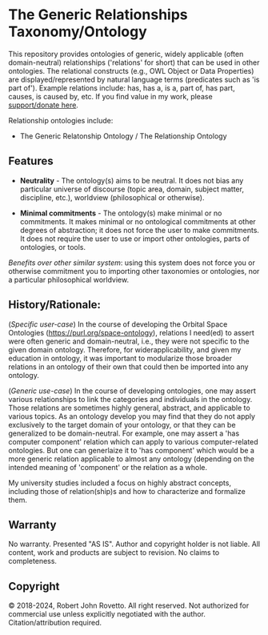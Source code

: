 # The Generic Relationships Taxonomy/Ontology

This repository provides ontologies of generic, widely applicable (often domain-neutral) relationships ('relations' for short) that can be used in other ontologies. The relational constructs (e.g., OWL Object or Data Properties) are displayed/represented by natural language terms (predicates such as 'is part of'). Example relations include: has, has a, is a, part of, has part, causes, is caused by, etc. If you find value in my work, please [support/donate here](https://gogetfunding.com/knowledge-organization-services-ontology-terminology-metadata-concept-analysis/).

Relationship ontologies include:

- The Generic Relatonship Ontology / The Relationship Ontology

## Features 
- **Neutrality** - The ontology(s) aims to be neutral. It does not bias any particular universe of discourse (topic area, domain, subject matter, discipline, etc.), worldview (philosophical or otherwise).

- **Minimal commitments** - The ontology(s) make  minimal or no commitments. It makes minimal or no ontological commitments at other degrees of abstraction; it does not force the user to make commitments. It does not require the user to use or import other ontologies, parts of ontologies, or tools.

_Benefits over other similar system_: using this system does not force you or otherwise commitment you to importing other taxonomies or ontologies, nor a particular philosophical worldview.

## History/Rationale: 
(_Specific user-case_) In the course of developing the Orbital Space Ontologies (https://purl.org/space-ontology), relations I need(ed) to assert were often generic and domain-neutral, i.e., they were not specific to the given domain ontology.
Therefore, for widerapplicability, and given my education in ontology, it was important to modularize those broader relations in an ontology of their own that could then be imported into any ontology.

(_Generic use-case_) In the course of developing ontologies, one may assert various relationships to link the categories and individuals in the ontology. Those relations are sometimes highly general, abstract, and applicable to various topics. As an ontology develop you may find that they do not apply exclusively to the target domain of your ontology, or that they can be generalized to be domain-neutral. For example, one may assert a 'has computer component' relation which can apply to various computer-related ontologies. But one can generlaize it to 'has component' which would be a more generic relation applicable to almost any ontology (depending on the intended meaning of 'component' or the relation as a whole. 

My university studies included a focus on highly abstract concepts, including those of relation(ship)s and how to characterize and formalize them.

## Warranty
No warranty. Presented "AS IS". Author and copyright holder is not liable.
All content, work and products are subject to revision. No claims to completeness. 

## Copyright
© 2018-2024, Robert John Rovetto. All right reserved.
Not authorized for commercial use unless explicitly negotiated with the author. Citation/attribution required.

